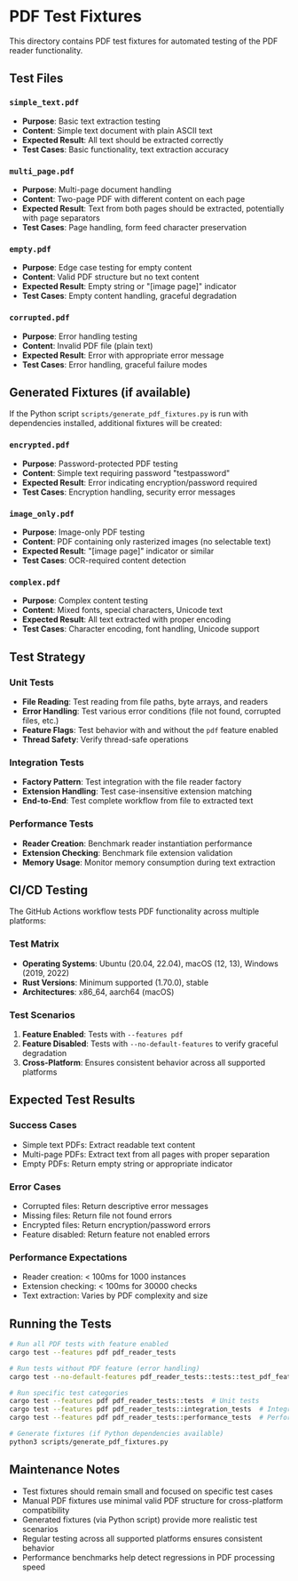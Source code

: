 # PDF Test Fixtures

This directory contains PDF test fixtures for automated testing of the PDF reader functionality.

## Test Files

### `simple_text.pdf`
- **Purpose**: Basic text extraction testing
- **Content**: Simple text document with plain ASCII text
- **Expected Result**: All text should be extracted correctly
- **Test Cases**: Basic functionality, text extraction accuracy

### `multi_page.pdf`
- **Purpose**: Multi-page document handling
- **Content**: Two-page PDF with different content on each page
- **Expected Result**: Text from both pages should be extracted, potentially with page separators
- **Test Cases**: Page handling, form feed character preservation

### `empty.pdf`
- **Purpose**: Edge case testing for empty content
- **Content**: Valid PDF structure but no text content
- **Expected Result**: Empty string or "[image page]" indicator
- **Test Cases**: Empty content handling, graceful degradation

### `corrupted.pdf`
- **Purpose**: Error handling testing
- **Content**: Invalid PDF file (plain text)
- **Expected Result**: Error with appropriate error message
- **Test Cases**: Error handling, graceful failure modes

## Generated Fixtures (if available)

If the Python script `scripts/generate_pdf_fixtures.py` is run with dependencies installed, additional fixtures will be created:

### `encrypted.pdf`
- **Purpose**: Password-protected PDF testing
- **Content**: Simple text requiring password "testpassword"
- **Expected Result**: Error indicating encryption/password required
- **Test Cases**: Encryption handling, security error messages

### `image_only.pdf`
- **Purpose**: Image-only PDF testing
- **Content**: PDF containing only rasterized images (no selectable text)
- **Expected Result**: "[image page]" indicator or similar
- **Test Cases**: OCR-required content detection

### `complex.pdf`
- **Purpose**: Complex content testing
- **Content**: Mixed fonts, special characters, Unicode text
- **Expected Result**: All text extracted with proper encoding
- **Test Cases**: Character encoding, font handling, Unicode support

## Test Strategy

### Unit Tests
- **File Reading**: Test reading from file paths, byte arrays, and readers
- **Error Handling**: Test various error conditions (file not found, corrupted files, etc.)
- **Feature Flags**: Test behavior with and without the `pdf` feature enabled
- **Thread Safety**: Verify thread-safe operations

### Integration Tests
- **Factory Pattern**: Test integration with the file reader factory
- **Extension Handling**: Test case-insensitive extension matching
- **End-to-End**: Test complete workflow from file to extracted text

### Performance Tests
- **Reader Creation**: Benchmark reader instantiation performance
- **Extension Checking**: Benchmark file extension validation
- **Memory Usage**: Monitor memory consumption during text extraction

## CI/CD Testing

The GitHub Actions workflow tests PDF functionality across multiple platforms:

### Test Matrix
- **Operating Systems**: Ubuntu (20.04, 22.04), macOS (12, 13), Windows (2019, 2022)
- **Rust Versions**: Minimum supported (1.70.0), stable
- **Architectures**: x86_64, aarch64 (macOS)

### Test Scenarios
1. **Feature Enabled**: Tests with `--features pdf`
2. **Feature Disabled**: Tests with `--no-default-features` to verify graceful degradation
3. **Cross-Platform**: Ensures consistent behavior across all supported platforms

## Expected Test Results

### Success Cases
- Simple text PDFs: Extract readable text content
- Multi-page PDFs: Extract text from all pages with proper separation
- Empty PDFs: Return empty string or appropriate indicator

### Error Cases
- Corrupted files: Return descriptive error messages
- Missing files: Return file not found errors
- Encrypted files: Return encryption/password errors
- Feature disabled: Return feature not enabled errors

### Performance Expectations
- Reader creation: < 100ms for 1000 instances
- Extension checking: < 100ms for 30000 checks
- Text extraction: Varies by PDF complexity and size

## Running the Tests

```bash
# Run all PDF tests with feature enabled
cargo test --features pdf pdf_reader_tests

# Run tests without PDF feature (error handling)
cargo test --no-default-features pdf_reader_tests::tests::test_pdf_feature_disabled

# Run specific test categories
cargo test --features pdf pdf_reader_tests::tests  # Unit tests
cargo test --features pdf pdf_reader_tests::integration_tests  # Integration tests
cargo test --features pdf pdf_reader_tests::performance_tests  # Performance tests

# Generate fixtures (if Python dependencies available)
python3 scripts/generate_pdf_fixtures.py
```

## Maintenance Notes

- Test fixtures should remain small and focused on specific test cases
- Manual PDF fixtures use minimal valid PDF structure for cross-platform compatibility
- Generated fixtures (via Python script) provide more realistic test scenarios
- Regular testing across all supported platforms ensures consistent behavior
- Performance benchmarks help detect regressions in PDF processing speed
